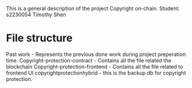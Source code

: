 This is a general description of the project Copyright on-chain.
Student: s2230054 Timothy Shen

# File structure

Past work - Represents the previous done work during project preperation time.
Copyright-protection-contract - Contains all the file related the blockchain
Copyright-protection-frontend - Contains all the file related to frontend UI
copyrightprotectionhybrid - this is the backup db for copyright protection.